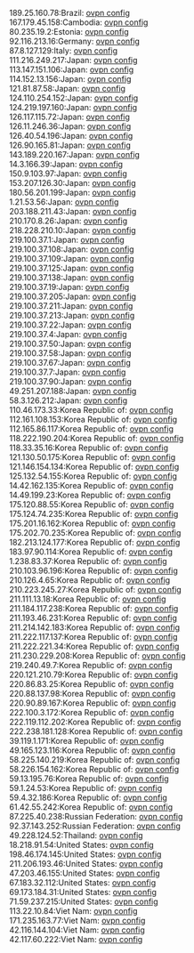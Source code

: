 189.25.160.78:Brazil: [ovpn config](vpn/189_25_160_78.ovpn)  
167.179.45.158:Cambodia: [ovpn config](vpn/167_179_45_158.ovpn)  
80.235.19.2:Estonia: [ovpn config](vpn/80_235_19_2.ovpn)  
92.116.213.16:Germany: [ovpn config](vpn/92_116_213_16.ovpn)  
87.8.127.129:Italy: [ovpn config](vpn/87_8_127_129.ovpn)  
111.216.249.217:Japan: [ovpn config](vpn/111_216_249_217.ovpn)  
113.147.151.106:Japan: [ovpn config](vpn/113_147_151_106.ovpn)  
114.152.13.156:Japan: [ovpn config](vpn/114_152_13_156.ovpn)  
121.81.87.58:Japan: [ovpn config](vpn/121_81_87_58.ovpn)  
124.110.254.152:Japan: [ovpn config](vpn/124_110_254_152.ovpn)  
124.219.197.160:Japan: [ovpn config](vpn/124_219_197_160.ovpn)  
126.117.115.72:Japan: [ovpn config](vpn/126_117_115_72.ovpn)  
126.11.246.36:Japan: [ovpn config](vpn/126_11_246_36.ovpn)  
126.40.54.196:Japan: [ovpn config](vpn/126_40_54_196.ovpn)  
126.90.165.81:Japan: [ovpn config](vpn/126_90_165_81.ovpn)  
143.189.220.167:Japan: [ovpn config](vpn/143_189_220_167.ovpn)  
14.3.166.39:Japan: [ovpn config](vpn/14_3_166_39.ovpn)  
150.9.103.97:Japan: [ovpn config](vpn/150_9_103_97.ovpn)  
153.207.126.30:Japan: [ovpn config](vpn/153_207_126_30.ovpn)  
180.56.201.199:Japan: [ovpn config](vpn/180_56_201_199.ovpn)  
1.21.53.56:Japan: [ovpn config](vpn/1_21_53_56.ovpn)  
203.188.211.43:Japan: [ovpn config](vpn/203_188_211_43.ovpn)  
210.170.8.26:Japan: [ovpn config](vpn/210_170_8_26.ovpn)  
218.228.210.10:Japan: [ovpn config](vpn/218_228_210_10.ovpn)  
219.100.37.1:Japan: [ovpn config](vpn/219_100_37_1.ovpn)  
219.100.37.108:Japan: [ovpn config](vpn/219_100_37_108.ovpn)  
219.100.37.109:Japan: [ovpn config](vpn/219_100_37_109.ovpn)  
219.100.37.125:Japan: [ovpn config](vpn/219_100_37_125.ovpn)  
219.100.37.138:Japan: [ovpn config](vpn/219_100_37_138.ovpn)  
219.100.37.19:Japan: [ovpn config](vpn/219_100_37_19.ovpn)  
219.100.37.205:Japan: [ovpn config](vpn/219_100_37_205.ovpn)  
219.100.37.211:Japan: [ovpn config](vpn/219_100_37_211.ovpn)  
219.100.37.213:Japan: [ovpn config](vpn/219_100_37_213.ovpn)  
219.100.37.22:Japan: [ovpn config](vpn/219_100_37_22.ovpn)  
219.100.37.4:Japan: [ovpn config](vpn/219_100_37_4.ovpn)  
219.100.37.50:Japan: [ovpn config](vpn/219_100_37_50.ovpn)  
219.100.37.58:Japan: [ovpn config](vpn/219_100_37_58.ovpn)  
219.100.37.67:Japan: [ovpn config](vpn/219_100_37_67.ovpn)  
219.100.37.7:Japan: [ovpn config](vpn/219_100_37_7.ovpn)  
219.100.37.90:Japan: [ovpn config](vpn/219_100_37_90.ovpn)  
49.251.207.188:Japan: [ovpn config](vpn/49_251_207_188.ovpn)  
58.3.126.212:Japan: [ovpn config](vpn/58_3_126_212.ovpn)  
110.46.173.33:Korea Republic of: [ovpn config](vpn/110_46_173_33.ovpn)  
112.161.108.153:Korea Republic of: [ovpn config](vpn/112_161_108_153.ovpn)  
112.165.86.117:Korea Republic of: [ovpn config](vpn/112_165_86_117.ovpn)  
118.222.190.204:Korea Republic of: [ovpn config](vpn/118_222_190_204.ovpn)  
118.33.35.16:Korea Republic of: [ovpn config](vpn/118_33_35_16.ovpn)  
121.130.50.175:Korea Republic of: [ovpn config](vpn/121_130_50_175.ovpn)  
121.146.154.134:Korea Republic of: [ovpn config](vpn/121_146_154_134.ovpn)  
125.132.54.155:Korea Republic of: [ovpn config](vpn/125_132_54_155.ovpn)  
14.42.162.135:Korea Republic of: [ovpn config](vpn/14_42_162_135.ovpn)  
14.49.199.23:Korea Republic of: [ovpn config](vpn/14_49_199_23.ovpn)  
175.120.88.55:Korea Republic of: [ovpn config](vpn/175_120_88_55.ovpn)  
175.124.74.235:Korea Republic of: [ovpn config](vpn/175_124_74_235.ovpn)  
175.201.16.162:Korea Republic of: [ovpn config](vpn/175_201_16_162.ovpn)  
175.202.70.235:Korea Republic of: [ovpn config](vpn/175_202_70_235.ovpn)  
182.213.124.177:Korea Republic of: [ovpn config](vpn/182_213_124_177.ovpn)  
183.97.90.114:Korea Republic of: [ovpn config](vpn/183_97_90_114.ovpn)  
1.238.83.37:Korea Republic of: [ovpn config](vpn/1_238_83_37.ovpn)  
210.103.96.196:Korea Republic of: [ovpn config](vpn/210_103_96_196.ovpn)  
210.126.4.65:Korea Republic of: [ovpn config](vpn/210_126_4_65.ovpn)  
210.223.245.27:Korea Republic of: [ovpn config](vpn/210_223_245_27.ovpn)  
211.111.13.18:Korea Republic of: [ovpn config](vpn/211_111_13_18.ovpn)  
211.184.117.238:Korea Republic of: [ovpn config](vpn/211_184_117_238.ovpn)  
211.193.46.231:Korea Republic of: [ovpn config](vpn/211_193_46_231.ovpn)  
211.214.142.183:Korea Republic of: [ovpn config](vpn/211_214_142_183.ovpn)  
211.222.117.137:Korea Republic of: [ovpn config](vpn/211_222_117_137.ovpn)  
211.222.221.34:Korea Republic of: [ovpn config](vpn/211_222_221_34.ovpn)  
211.230.229.208:Korea Republic of: [ovpn config](vpn/211_230_229_208.ovpn)  
219.240.49.7:Korea Republic of: [ovpn config](vpn/219_240_49_7.ovpn)  
220.121.210.79:Korea Republic of: [ovpn config](vpn/220_121_210_79.ovpn)  
220.86.83.25:Korea Republic of: [ovpn config](vpn/220_86_83_25.ovpn)  
220.88.137.98:Korea Republic of: [ovpn config](vpn/220_88_137_98.ovpn)  
220.90.89.167:Korea Republic of: [ovpn config](vpn/220_90_89_167.ovpn)  
222.100.3.172:Korea Republic of: [ovpn config](vpn/222_100_3_172.ovpn)  
222.119.112.202:Korea Republic of: [ovpn config](vpn/222_119_112_202.ovpn)  
222.238.181.128:Korea Republic of: [ovpn config](vpn/222_238_181_128.ovpn)  
39.119.1.171:Korea Republic of: [ovpn config](vpn/39_119_1_171.ovpn)  
49.165.123.116:Korea Republic of: [ovpn config](vpn/49_165_123_116.ovpn)  
58.225.140.219:Korea Republic of: [ovpn config](vpn/58_225_140_219.ovpn)  
58.226.154.162:Korea Republic of: [ovpn config](vpn/58_226_154_162.ovpn)  
59.13.195.76:Korea Republic of: [ovpn config](vpn/59_13_195_76.ovpn)  
59.1.24.53:Korea Republic of: [ovpn config](vpn/59_1_24_53.ovpn)  
59.4.32.186:Korea Republic of: [ovpn config](vpn/59_4_32_186.ovpn)  
61.42.55.242:Korea Republic of: [ovpn config](vpn/61_42_55_242.ovpn)  
87.225.40.238:Russian Federation: [ovpn config](vpn/87_225_40_238.ovpn)  
92.37.143.252:Russian Federation: [ovpn config](vpn/92_37_143_252.ovpn)  
49.228.124.52:Thailand: [ovpn config](vpn/49_228_124_52.ovpn)  
18.218.91.54:United States: [ovpn config](vpn/18_218_91_54.ovpn)  
198.46.174.145:United States: [ovpn config](vpn/198_46_174_145.ovpn)  
211.206.193.46:United States: [ovpn config](vpn/211_206_193_46.ovpn)  
47.203.46.155:United States: [ovpn config](vpn/47_203_46_155.ovpn)  
67.183.32.112:United States: [ovpn config](vpn/67_183_32_112.ovpn)  
69.173.184.31:United States: [ovpn config](vpn/69_173_184_31.ovpn)  
71.59.237.215:United States: [ovpn config](vpn/71_59_237_215.ovpn)  
113.22.10.84:Viet Nam: [ovpn config](vpn/113_22_10_84.ovpn)  
171.235.163.77:Viet Nam: [ovpn config](vpn/171_235_163_77.ovpn)  
42.116.144.104:Viet Nam: [ovpn config](vpn/42_116_144_104.ovpn)  
42.117.60.222:Viet Nam: [ovpn config](vpn/42_117_60_222.ovpn)  
